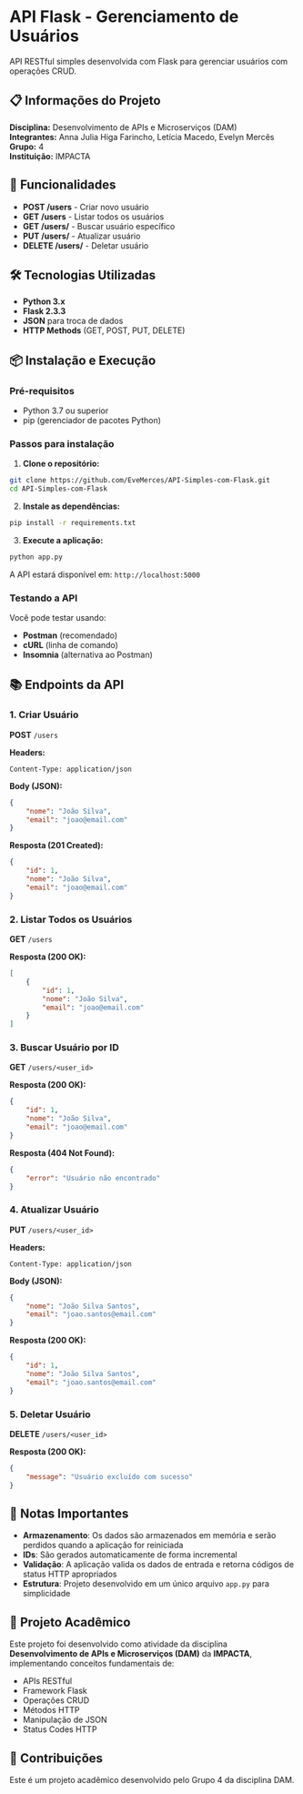 # API Flask - Gerenciamento de Usuários

API RESTful simples desenvolvida com Flask para gerenciar usuários com operações CRUD.

## 📋 Informações do Projeto

**Disciplina:** Desenvolvimento de APIs e Microserviços (DAM)  
**Integrantes:** Anna Julia Higa Farincho, Letícia Macedo, Evelyn Mercês  
**Grupo:** 4  
**Instituição:** IMPACTA

## 🚀 Funcionalidades

- **POST /users** - Criar novo usuário
- **GET /users** - Listar todos os usuários
- **GET /users/<id>** - Buscar usuário específico
- **PUT /users/<id>** - Atualizar usuário
- **DELETE /users/<id>** - Deletar usuário

## 🛠️ Tecnologias Utilizadas

- **Python 3.x**
- **Flask 2.3.3**
- **JSON** para troca de dados
- **HTTP Methods** (GET, POST, PUT, DELETE)

## 📦 Instalação e Execução

### Pré-requisitos
- Python 3.7 ou superior
- pip (gerenciador de pacotes Python)

### Passos para instalação

1. **Clone o repositório:**
```bash
git clone https://github.com/EveMerces/API-Simples-com-Flask.git
cd API-Simples-com-Flask
```

2. **Instale as dependências:**
```bash
pip install -r requirements.txt
```

3. **Execute a aplicação:**
```bash
python app.py
```

A API estará disponível em: `http://localhost:5000`

### Testando a API
Você pode testar usando:
- **Postman** (recomendado)
- **cURL** (linha de comando)
- **Insomnia** (alternativa ao Postman)

## 📚 Endpoints da API

### 1. Criar Usuário
**POST** `/users`

**Headers:**
```
Content-Type: application/json
```

**Body (JSON):**
```json
{
    "nome": "João Silva",
    "email": "joao@email.com"
}
```

**Resposta (201 Created):**
```json
{
    "id": 1,
    "nome": "João Silva",
    "email": "joao@email.com"
}
```

### 2. Listar Todos os Usuários
**GET** `/users`

**Resposta (200 OK):**
```json
[
    {
        "id": 1,
        "nome": "João Silva",
        "email": "joao@email.com"
    }
]
```

### 3. Buscar Usuário por ID
**GET** `/users/<user_id>`

**Resposta (200 OK):**
```json
{
    "id": 1,
    "nome": "João Silva",
    "email": "joao@email.com"
}
```

**Resposta (404 Not Found):**
```json
{
    "error": "Usuário não encontrado"
}
```

### 4. Atualizar Usuário
**PUT** `/users/<user_id>`

**Headers:**
```
Content-Type: application/json
```

**Body (JSON):**
```json
{
    "nome": "João Silva Santos",
    "email": "joao.santos@email.com"
}
```

**Resposta (200 OK):**
```json
{
    "id": 1,
    "nome": "João Silva Santos",
    "email": "joao.santos@email.com"
}
```

### 5. Deletar Usuário
**DELETE** `/users/<user_id>`

**Resposta (200 OK):**
```json
{
    "message": "Usuário excluído com sucesso"
}
```

## 📝 Notas Importantes

- **Armazenamento**: Os dados são armazenados em memória e serão perdidos quando a aplicação for reiniciada
- **IDs**: São gerados automaticamente de forma incremental
- **Validação**: A aplicação valida os dados de entrada e retorna códigos de status HTTP apropriados
- **Estrutura**: Projeto desenvolvido em um único arquivo `app.py` para simplicidade

## 🏫 Projeto Acadêmico

Este projeto foi desenvolvido como atividade da disciplina **Desenvolvimento de APIs e Microserviços (DAM)** da **IMPACTA**, implementando conceitos fundamentais de:

- APIs RESTful
- Framework Flask
- Operações CRUD
- Métodos HTTP
- Manipulação de JSON
- Status Codes HTTP

## 🤝 Contribuições

Este é um projeto acadêmico desenvolvido pelo Grupo 4 da disciplina DAM.


